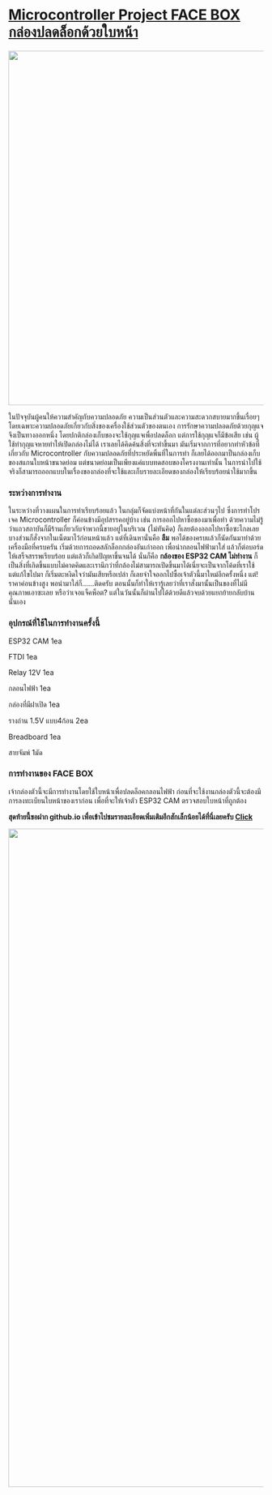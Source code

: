 # [Microcontroller Project FACE BOX กล่องปลดล็อกด้วยใบหน้า](https://artist0123.github.io/facebox)

<img src="https://media.discordapp.net/attachments/836987530691215390/843898339426304020/IMG20210518001008.jpg?width=894&height=670" width="1000" height="700">

ในปัจจุบันผู้คนให้ความสำคัญกับความปลอดภัย ความเป็นส่วนตัวและความสะดวกสบายมากขึ้นเรื่อยๆ โดยเฉพาะความปลอดภัยเกี่ยวกับสิ่งของเครื่องใช้ส่วนตัวของตนเอง การรักษาความปลอดภัยด้วยกุญแจจึงเป็นทางออกหนึ่ง โดยปกติกล่องเก็บของจะใช้กุญแจเพื่อปลดล็อก แต่การใช้กุญแจก็มีข้อเสีย เช่น ผู้ใช้ทำกุญแจหายทำให้เปิดกล่องไม่ได้ เราเลยได้คิดค้นสิ่งที่จะทำขึ้นมา มันเริ่มจากการที่อยากทำหัวข้อที่เกี่ยวกับ Microcontroller กับความปลอดภัยที่ประหยัดพิ้นที่ในการทำ ก็เลยได้ออกมาป็นกล่องเก็บของสแกนใบหน้าขนาดย่อม แต่ขนาดย่อมเป็นเพียงแค่แบบทดสอบของโครงงานเท่านั้น ในการนำไปใช้จริงก็สามารถออกแบบในเรื่องของกล่องที่จะใช้และเก็บรายละเอียดของกล่องให้เรียบร้อยน่าใช้มากขึ้น

### ระหว่างการทำงาน

ในระหว่างที่วางแผนในการทำเรียบร้อยแล้ว ในกลุ่มก็จัดแบ่งหน้าที่กันในแต่ละส่วนๆไป ซึ่งการทำโปรเจค Microcontroller ก็ค่อนข้างมีอุปสรรคอยู่บ้าง เช่น การออกไปหาซื้อของมาเพื่อทำ ด้วยความไม่รู้ว่าแถวสถาบันก็มีร้านเกี่ยวกับจำพวกนี้ขายอยู่ในบริเวณ (ไม่ทันคิด) ก็เลยต้องออกไปหาซื้อซะไกลเลย บางส่วนก็สั่งจากในเน็ตมาไว้ก่อนหน้าแล้ว แต่ที่เดินหานั่นคือ **ลืม** พอได้ของครบแล้วก็นัดกันมาทำด้วยเครื่องมือที่ครบครัน เริ่มด้วยการถอดสลักล็อกกล่องอันเก่าออก เพื่อนำกลอนไฟฟ้ามาใส่ แล้วก็ต่อบอร์ดให้เสร็จสรรพเรียบร้อย แต่แล้วก็เกิดปัญหาขึ้นจนได้ นั่นก็คือ **กล้องของ ESP32 CAM ไม่ทำงาน** ก็เป็นสิ่งที่เกิดขึ้นแบบไม่คาดคิดและเรานึกว่าที่กล้องไม่สามารถเปิดขึ้นมาได้เนี่ยจะเป็นจากโค้ดที่เราใช้ แต่แก้ไขไปมา ก็เริ่มตะหงิดใจว่ามันเสียหรือเปล่า ก็เลยจำใจออกไปซื้อเจ้าตัวนี้มาใหม่อีกครั้งหนึ่ง แต่! ราคาค่อนข้างสูง พอนำมาใส่ก็......ติดครับ ตอนนั้นก็ทำให้เรารู้เลยว่าที่เราสั่งมานั้นเป็นของที่ไม่มีคุณภาพเอาซะเลย หรือว่าเจอแจ็คพ็อต? แต่ในวันนั้นก็ผ่านไปได้ด้วยดีแล้วจบด้วยแยกย้ายกลับบ้านนั่นเอง

### อุปกรณ์ที่ใช้ในการทำงานครั้งนี้

ESP32 CAM  1ea
 
FTDI  1ea

Relay 12V 1ea

กลอนไฟฟ้า 1ea

กล่องที่มีฝาเปิด 1ea

รางถ่าน 1.5V แบบ4ก้อน  2ea

Breadboard 1ea

สายจัมพ์ 1มัด

### การทำงานของ FACE BOX

เจ้ากล่องตัวนี้จะมีการทำงานโดยใช้ใบหน้าเพื่อปลดล็อคกลอนไฟฟ้า ก่อนที่จะใช้งานกล่องตัวนี้จะต้องมีการลงทะเบียนใบหน้าของเราก่อน เพื่อที่จะให้เจ้าตัว ESP32 CAM ตรวจสอบใบหน้าที่ถูกต้อง

**สุดท้ายนี้ขอฝาก github.io เพื่อเข้าไปชมรายละเอียดเพิ่มเติมอีกสักเล็กน้อยได้ที่นี่เลยครับ [Click](https://artist0123.github.io/facebox)**

<img src="https://i.imgur.com/8UB8H79.png" width="1000" height="1300">
